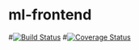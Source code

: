 # ml-frontend
#[![Build Status](https://travis-ci.com/SD-Group-11/ml-frontend.svg?branch=main)](https://travis-ci.com/SD-Group-11/ml-frontend)
#[![Coverage Status](https://coveralls.io/repos/github/SD-Group-11/ml-frontend/badge.svg?branch=main)](https://coveralls.io/github/SD-Group-11/ml-frontend?branch=main)
